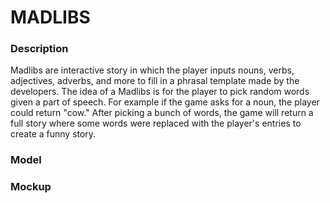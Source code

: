 # MADLIBS

### Description
Madlibs are interactive story in which the player inputs nouns, verbs, adjectives, adverbs, and more to fill in a phrasal template made by the developers. The idea of a Madlibs is for the player to pick random words given a part of speech. For example if the game asks for a noun, the player could return "cow." After picking a bunch of words, the game will return a full story where some words were replaced with the player's entries to create a funny story.

### Model

### Mockup
